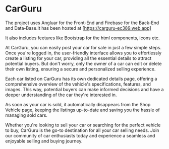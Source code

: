 # CarGuru

    

The project uses Angluar for the Front-End and Firebase for the Back-End and Data-Base.It has been hosted at [https://carguru-ec389.web.app]
 
It also includes feetures like Bootstrap for the html components, icons  etc. 

At CarGuru, you can easily post your car for sale in just a few simple steps. Once you're logged in, the user-friendly interface allows you to effortlessly create a listing for your car, providing all the essential details to attract potential buyers. But don't worry, only the owner of a car can edit or delete their own listing, ensuring a secure and personalized selling experience.

Each car listed on CarGuru has its own dedicated details page, offering a comprehensive overview of the vehicle's specifications, features, and images. This way, potential buyers can make informed decisions and have a deeper understanding of the car they're interested in.

As soon as your car is sold, it automatically disappears from the Shop Vehicle page, keeping the listings up-to-date and saving you the hassle of managing sold cars.

Whether you're looking to sell your car or searching for the perfect vehicle to buy, CarGuru is the go-to destination for all your car selling needs. Join our community of car enthusiasts today and experience a seamless and enjoyable selling and buying journey.

